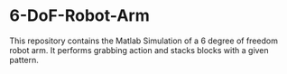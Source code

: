 # 6-DoF-Robot-Arm
This repository contains the Matlab Simulation of a 6 degree of freedom robot arm. It performs grabbing action and stacks blocks with a given pattern.
